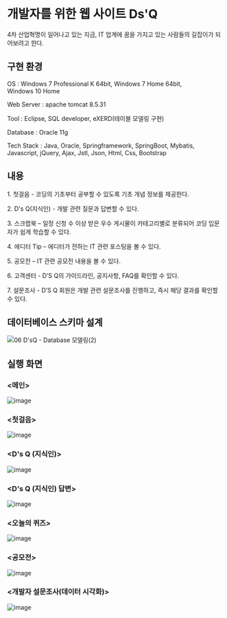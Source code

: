 # 개발자를 위한 웹 사이트 Ds'Q
4차 산업혁명이 일어나고 있는 지금, IT 업계에 꿈을 가지고 있는 사람들의 길잡이가 되어보려고 한다.

## 구현 환경
OS : Windows 7 Professional K 64bit, Windows 7 Home 64bit, Windows 10 Home

Web Server : apache tomcat 8.5.31

Tool : Eclipse, SQL developer, eXERD(테이블 모델링 구현)

Database : Oracle 11g

Tech Stack 
: Java, Oracle, Springframework, SpringBoot, Mybatis,
Javascript, jQuery, Ajax, Jstl, Json, Html, Css, Bootstrap

## 내용
1. 첫걸음 - 코딩의 기초부터 공부할 수 있도록 기초 개념 정보를 제공한다.

2. D's Q(지식인) - 개발 관련 질문과 답변할 수 있다.

3. 스크랩북 – 일정 신청 수 이상 받은 우수 게시물이 카테고리별로 분류되어 코딩 입문자가 쉽게 학습할 수 있다.

4. 에디터 Tip – 에디터가 전하는 IT 관련 포스팅을 볼 수 있다.

5. 공모전 – IT 관련 공모전 내용을 볼 수 있다.

6. 고객센터 - D’S Q의 가이드라인, 공지사항, FAQ를 확인할 수 있다.

7. 설문조사 - D’S Q 회원은 개발 관련 설문조사를 진행하고, 즉시 해당 결과를 확인할 수 있다.


## 데이터베이스 스키마 설계
![06 D'sQ - Database 모델링(2)](https://user-images.githubusercontent.com/74748733/182308355-03ac7cab-c3bf-4ebe-9b2a-7b2ef8f2e542.png)

## 실행 화면
### <메인>
![image](https://user-images.githubusercontent.com/74748733/182307166-820397b7-c683-4e9e-af64-73e8e3f86672.png)

### <첫걸음>
![image](https://user-images.githubusercontent.com/74748733/182307370-4783a5b2-875d-45ce-b244-86bd2a199c60.png)

### <D's Q (지식인)>
![image](https://user-images.githubusercontent.com/74748733/182307071-01b6ef4c-d292-489b-aa38-861ad89f2070.png)

### <D's Q (지식인) 답변>
![image](https://user-images.githubusercontent.com/74748733/182307752-53b158cd-16d6-4dad-b466-55f11306dbdf.png)

### <오늘의 퀴즈>
![image](https://user-images.githubusercontent.com/74748733/182307616-4371156a-e49c-442f-9b7c-7a81ceb6c4c3.png)

### <공모전>
![image](https://user-images.githubusercontent.com/74748733/182307930-147f2d81-9e7f-4426-bf38-9acd0668752c.png)

### <개발자 설문조사(데이터 시각화)>
![image](https://user-images.githubusercontent.com/74748733/182308144-bb362a5e-7f72-4c95-a899-03620befc766.png)








